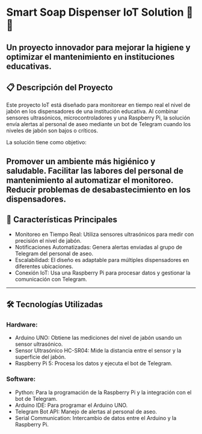 # Smart Soap Dispenser IoT Solution 🧴🔗

Un proyecto innovador para mejorar la higiene y optimizar el mantenimiento en instituciones educativas.
---
## 📋 Descripción del Proyecto
Este proyecto IoT está diseñado para monitorear en tiempo real el nivel de jabón en los dispensadores de una institución educativa. Al combinar sensores ultrasónicos, microcontroladores y una Raspberry Pi, la solución envía alertas al personal de aseo mediante un bot de Telegram cuando los niveles de jabón son bajos o críticos.

La solución tiene como objetivo:

Promover un ambiente más higiénico y saludable.
Facilitar las labores del personal de mantenimiento al automatizar el monitoreo.
Reducir problemas de desabastecimiento en los dispensadores.
---
## 🎯 Características Principales
- Monitoreo en Tiempo Real: Utiliza sensores ultrasónicos para medir con precisión el nivel de jabón.
- Notificaciones Automatizadas: Genera alertas enviadas al grupo de Telegram del personal de aseo.
- Escalabilidad: El diseño es adaptable para múltiples dispensadores en diferentes ubicaciones.
- Conexión IoT: Usa una Raspberry Pi para procesar datos y gestionar la comunicación con Telegram.
---

## 🛠 Tecnologías Utilizadas
### Hardware:
- Arduino UNO: Obtiene las mediciones del nivel de jabón usando un sensor ultrasónico.
- Sensor Ultrasónico HC-SR04: Mide la distancia entre el sensor y la superficie del jabón.
- Raspberry Pi 5: Procesa los datos y ejecuta el bot de Telegram.

### Software:
- Python: Para la programación de la Raspberry Pi y la integración con el bot de Telegram.
- Arduino IDE: Para programar el Arduino UNO.
- Telegram Bot API: Manejo de alertas al personal de aseo.
- Serial Communication: Intercambio de datos entre el Arduino y la Raspberry Pi.

